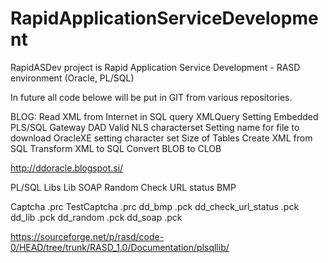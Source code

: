 # RapidApplicationServiceDevelopment
RapidASDev project is Rapid Application Service Development - RASD environment (Oracle, PL/SQL)

In future all code belowe will be put in GIT from various repositories.

BLOG:
Read XML from Internet in SQL query
XMLQuery
Setting Embedded PLS/SQL Gateway DAD
Valid NLS characterset
Setting name for file to download
OracleXE setting character set
Size of Tables
Create XML from SQL
Transform XML to SQL
Convert BLOB to CLOB

http://ddoracle.blogspot.si/

PL/SQL Libs
Lib
SOAP
Random
Check URL status
BMP

 Captcha .prc
 TestCaptcha .prc
 dd_bmp .pck
 dd_check_url_status .pck
 dd_lib .pck
 dd_random .pck
 dd_soap .pck

https://sourceforge.net/p/rasd/code-0/HEAD/tree/trunk/RASD_1.0/Documentation/plsqllib/


